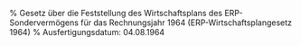 % Gesetz über die Feststellung des Wirtschaftsplans des ERP-Sondervermögens für das Rechnungsjahr 1964  (ERP-Wirtschaftsplangesetz 1964)
% Ausfertigungsdatum: 04.08.1964
 